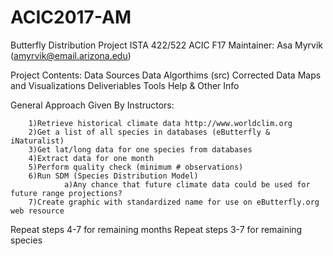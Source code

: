 # ACIC2017-AM
Butterfly Distribution Project
ISTA 422/522 ACIC
F17
Maintainer: Asa Myrvik (amyrvik@email.arizona.edu)

Project Contents:
        Data Sources
        Data
        Algorthims (src)
        Corrected Data
        Maps and Visualizations
        Deliveriables
        Tools
        Help & Other Info

General Approach Given By Instructors:

        1)Retrieve historical climate data http://www.worldclim.org
        2)Get a list of all species in databases (eButterfly & iNaturalist)
        3)Get lat/long data for one species from databases
        4)Extract data for one month
        5)Perform quality check (minimum # observations)
        6)Run SDM (Species Distribution Model)
                a)Any chance that future climate data could be used for future range projections?
        7)Create graphic with standardized name for use on eButterfly.org web resource
Repeat steps 4-7 for remaining months
Repeat steps 3-7 for remaining species
